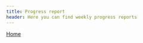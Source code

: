 ```yaml
---
title: Progress report
header: Here you can find weekly progress reports
--- 
```


[Home](https://beep-boop-boop.github.io/ENG1-Team4/)
